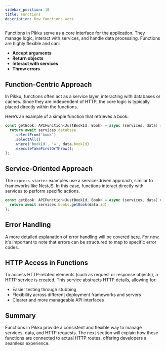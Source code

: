 ```yaml
---
sidebar_position: 10
title: Functions  
description: How functions work  
---
```


Functions in Pikku serve as a core interface for the application. They manage logic, interact with services, and handle data processing. Functions are highly flexible and can:

- **Accept arguments**
- **Return objects**
- **Interact with services**
- **Throw errors**

## Function-Centric Approach

In Pikku, functions often act as a service layer, interacting with databases or caches. Since they are independent of HTTP, the core logic is typically placed directly within the functions.

Here’s an example of a simple function that retrieves a book:

```typescript
const getBook: APIFunction<JustBookId, Book> = async (services, data) => {
  return await services.database
    .selectFrom('book')
    .selectAll()
    .where('bookId', '=', data.bookId)
    .executeTakeFirstOrThrow();
};
```

## Service-Oriented Approach

The `express-starter` examples use a service-driven approach, similar to frameworks like NestJS. In this case, functions interact directly with services to perform specific actions.

```typescript
const getBook: APIFunction<JustBookId, Book> = async (services, data) => {
  return await services.books.getBook(data.id);
};
```

## Error Handling

A more detailed explanation of error handling will be covered [here](./errors). For now, it's important to note that errors can be structured to map to specific error codes.

## HTTP Access in Functions

To access HTTP-related elements (such as request or response objects), a HTTP service is created. This service abstracts HTTP details, allowing for:

- Easier testing through stubbing
- Flexibility across different deployment frameworks and servers
- Clearer and more manageable API interfaces

## Summary

Functions in Pikku provide a consistent and flexible way to manage services, data, and HTTP requests. The next section will explain how these functions are connected to actual HTTP routes, offering developers a seamless experience.